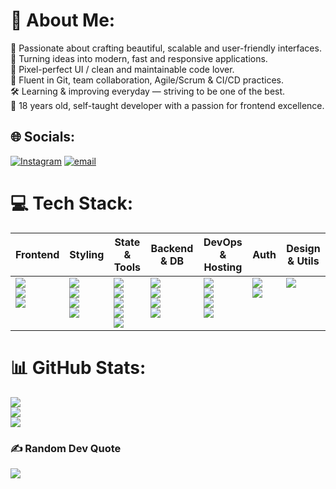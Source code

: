 # 💫 About Me:
🧠 Passionate about crafting beautiful, scalable and user-friendly interfaces.<br>🚀 Turning ideas into modern, fast and responsive applications.<br>🧩 Pixel-perfect UI / clean and maintainable code lover.<br>💬 Fluent in Git, team collaboration, Agile/Scrum & CI/CD practices.<br>🛠️ Learning & improving everyday — striving to be one of the best.<br>🎯 18 years old, self-taught developer with a passion for frontend excellence.


## 🌐 Socials:
[![Instagram](https://img.shields.io/badge/Instagram-%23E4405F.svg?logo=Instagram&logoColor=white)](https://instagram.com/mikemazdev) [![email](https://img.shields.io/badge/Email-D14836?logo=gmail&logoColor=white)](mailto:mazurkevich.mikhail.14@gmail.com) 

# 💻 Tech Stack:
<table>
  <thead>
    <tr>
      <th>Frontend</th>
      <th>Styling</th>
      <th>State & Tools</th>
      <th>Backend & DB</th>
      <th>DevOps & Hosting</th>
      <th>Auth</th>
      <th>Design & Utils</th>
    </tr>
  </thead>
  <tbody>
    <tr style="vertical-align: top;">
      <td>
        <img src="https://img.shields.io/badge/Next-black?style=for-the-badge&logo=next.js&logoColor=white" /><br/>
        <img src="https://img.shields.io/badge/react-%2320232a.svg?style=for-the-badge&logo=react&logoColor=%2361DAFB" /><br/>
        <img src="https://img.shields.io/badge/javascript-%23323330.svg?style=for-the-badge&logo=javascript&logoColor=%23F7DF1E" />
      </td>
      <td style="vertical-align: top;">
        <img src="https://img.shields.io/badge/tailwindcss-%2338B2AC.svg?style=for-the-badge&logo=tailwind-css&logoColor=white" /><br/>
        <img src="https://img.shields.io/badge/css3-%231572B6.svg?style=for-the-badge&logo=css3&logoColor=white" /><br/>
        <img src="https://img.shields.io/badge/shadcn/ui-%2320232a.svg?style=for-the-badge&logo=ui&logoColor=white" /><br/>
        <img src="https://img.shields.io/badge/framer--motion-%23000000?style=for-the-badge&logo=framer&logoColor=white" />
      </td>
      <td style="vertical-align: top;">
        <img src="https://img.shields.io/badge/redux-%23593d88.svg?style=for-the-badge&logo=redux&logoColor=white" /><br/>
        <img src="https://img.shields.io/badge/zustand-%23ffdd55.svg?style=for-the-badge&logo=zustand&logoColor=black" /><br/>
        <img src="https://img.shields.io/badge/eslint-%234B32C3.svg?style=for-the-badge&logo=eslint&logoColor=white" /><br/>
        <img src="https://img.shields.io/badge/prettier-%23F7B93E.svg?style=for-the-badge&logo=prettier&logoColor=black" /><br/>
        <img src="https://img.shields.io/badge/webpack-%238DD6F9.svg?style=for-the-badge&logo=webpack&logoColor=black" />
      </td>
      <td style="vertical-align: top;">
        <img src="https://img.shields.io/badge/Prisma-3982CE?style=for-the-badge&logo=Prisma&logoColor=white" /><br/>
        <img src="https://img.shields.io/badge/postgres-%23316192.svg?style=for-the-badge&logo=postgresql&logoColor=white" /><br/>
        <img src="https://img.shields.io/badge/Insomnia-black?style=for-the-badge&logo=insomnia&logoColor=5849BE" /><br/>
        <img src="https://img.shields.io/badge/postman-%23FF6C37.svg?style=for-the-badge&logo=postman&logoColor=white" />
      </td>
      <td style="vertical-align: top;">
        <img src="https://img.shields.io/badge/git-%23F05033.svg?style=for-the-badge&logo=git&logoColor=white" /><br/>
        <img src="https://img.shields.io/badge/github-%23121011.svg?style=for-the-badge&logo=github&logoColor=white" /><br/>
        <img src="https://img.shields.io/badge/github%20actions-%232671E5.svg?style=for-the-badge&logo=githubactions&logoColor=white" /><br/>
        <img src="https://img.shields.io/badge/vercel-%23000000.svg?style=for-the-badge&logo=vercel&logoColor=white" />
      </td>
      <td style="vertical-align: top;">
        <img src="https://img.shields.io/badge/nextauth.js-%23000000.svg?style=for-the-badge&logo=next.js&logoColor=white" /><br/>
        <img src="https://img.shields.io/badge/recaptcha-%230A0A0A.svg?style=for-the-badge&logo=google&logoColor=white" />
      </td>
      <td style="vertical-align: top;">
        <img src="https://img.shields.io/badge/figma-%23F24E1E.svg?style=for-the-badge&logo=figma&logoColor=white" />
      </td>
    </tr>
  </tbody>
</table>

# 📊 GitHub Stats:
![](https://github-readme-stats.vercel.app/api?username=mikemaz-dev&theme=dark&hide_border=true&include_all_commits=false&count_private=false)<br/>
![](https://nirzak-streak-stats.vercel.app/?user=mikemaz-dev&theme=dark&hide_border=true)<br/>
![](https://github-readme-stats.vercel.app/api/top-langs/?username=mikemaz-dev&theme=dark&hide_border=true&include_all_commits=false&count_private=false&layout=compact)

### ✍️ Random Dev Quote
![](https://quotes-github-readme.vercel.app/api?type=horizontal&theme=tokyonight)
